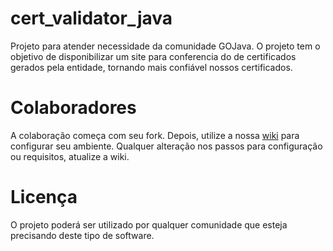 # cert_validator_java
Projeto para atender necessidade da comunidade GOJava. O projeto tem o objetivo de disponibilizar um site para conferencia do de certificados gerados pela entidade, tornando mais confiável nossos certificados.

# Colaboradores
A colaboração começa com seu fork. Depois, utilize a nossa [wiki](https://github.com/alexferreiradev/cert_validator_java/wiki) para configurar seu ambiente. Qualquer alteração nos passos para configuração ou requisitos, atualize a wiki.

# Licença
O projeto poderá ser utilizado por qualquer comunidade que esteja precisando deste tipo de software.
